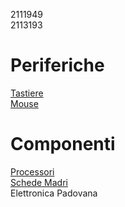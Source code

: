 2111949  
2113193  
# Periferiche
[Tastiere](periferiche/tastiere.md)  
[Mouse](periferiche/mouse.md)  
# Componenti
[Processori](componenti/processori.md)  
[Schede Madri](componenti/schede_madri.md)  
Elettronica Padovana
